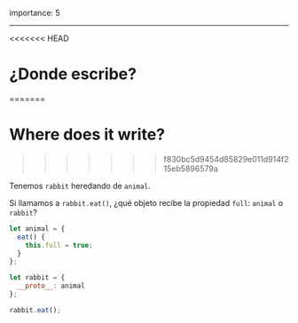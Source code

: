 importance: 5

---

<<<<<<< HEAD
# ¿Donde escribe?
=======
# Where does it write?
>>>>>>> f830bc5d9454d85829e011d914f215eb5896579a

Tenemos `rabbit` heredando de `animal`.

Si llamamos a `rabbit.eat()`, ¿qué objeto recibe la propiedad `full`: `animal` o `rabbit`?

```js
let animal = {
  eat() {
    this.full = true;
  }
};

let rabbit = {
  __proto__: animal
};

rabbit.eat();
```
